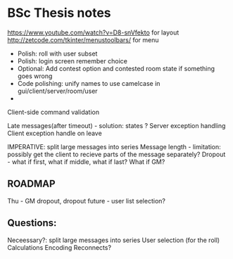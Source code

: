 # BSc Thesis notes
https://www.youtube.com/watch?v=D8-snVfekto for layout
http://zetcode.com/tkinter/menustoolbars/ for menu

- Polish: roll with user subset
- Polish: login screen remember choice
- Optional: Add contest option and contested room state if something goes wrong
- Code polishing: unify names to use camelcase in gui/client/server/room/user
- 

Client-side command validation

Late messages(after timeout) - solution: states ?
Server exception handling
Client exception handle on leave

IMPERATIVE: split large messages into series
Message length - limitation: possibly get the client to recieve parts of the message separately?
Dropout - what if first, what if middle, what if last? What if GM?

## ROADMAP 
Thu - GM dropout, dropout
future - user list selection?

## Questions:
Neceessary?: split large messages into series
User selection (for the roll)
Calculations
Encoding
Reconnects?
